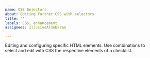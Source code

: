 ```yaml
---
name: CSS Selectors
about: Editing further CSS with selectors
title: ''
labels: CSS, enhancement
assignees: IllusiveAldebaran

---
```


Editing and configuring specific HTML elements. Use combinations to select and edit with CSS the respective elements of a checklist.
